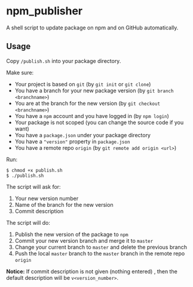 # npm_publisher

A shell script to update package on npm and on GitHub automatically.

## Usage

Copy `/publish.sh` into your package directory.

Make sure:

- Your project is based on `git` (by `git init` or `git clone`)
- You have a branch for your new package version (by `git branch <branchname>`)
- You are at the branch for the new version (by `git checkout <branchname>`)
- You have a `npm` account and you have logged in (by `npm login`)
- Your package is not scoped (you can change the source code if you want)
- You have a `package.json` under your package directory
- You have a `"version"` property in `package.json`
- You have a remote repo `origin` (by `git remote add origin <url>`)

Run:

```shell
$ chmod +x publish.sh
$ ./publish.sh
```

The script will ask for:

1. Your new version number
2. Name of the branch for the new version
3. Commit description

The script will do:

1. Publish the new version of the package to `npm`
2. Commit your new version branch and merge it to `master`
3. Change your current branch to `master` and delete the previous branch
4. Push the local `master` branch to the `master` branch in the remote repo `origin`

**Notice:** If commit description is not given (nothing entered) , then the default description will be `v<version_number>`. 

